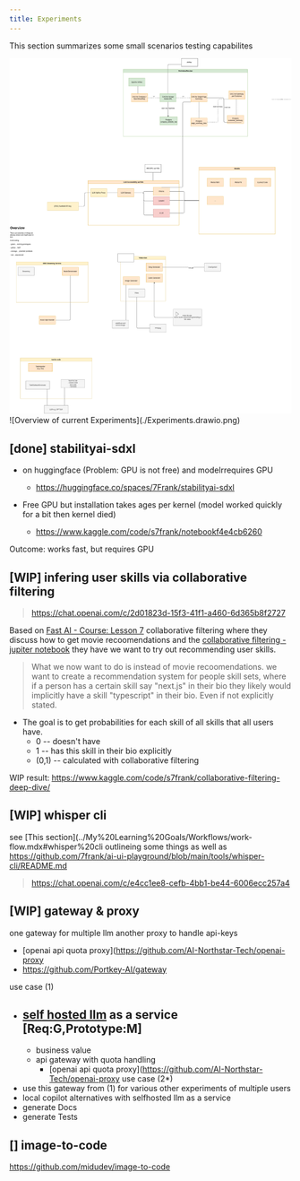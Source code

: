```yaml
---
title: Experiments
---
```


This section summarizes some small scenarios testing capabilites

<img src="./Experiments.drawio.png" />
![Overview of current Experiments](./Experiments.drawio.png)

## [done] stabilityai-sdxl
- on huggingface (Problem: GPU is not free) and modelrrequires GPU
    - https://huggingface.co/spaces/7Frank/stabilityai-sdxl

- Free GPU but installation takes ages per kernel (model worked quickly for a bit then kernel died)
    - https://www.kaggle.com/code/s7frank/notebookf4e4cb6260

Outcome: works fast, but requires GPU


## [WIP] infering user skills via collaborative filtering 


> https://chat.openai.com/c/2d01823d-15f3-41f1-a460-6d365b8f2727


Based on [Fast AI - Course: Lesson 7](https://course.fast.ai/Lessons/lesson7.html) collaborative filtering where they discuss how to get movie recoomendations and the  [collaborative filtering - jupiter notebook](https://www.kaggle.com/code/jhoward/collaborative-filtering-deep-dive/notebook) they have we want to try out recommending user skills.

> What we now want to do is instead of movie recoomendations. we want to create a recommendation system for people skill sets, where if a person has a certain skill say "next.js" in their bio they likely would implicitly have a skill "typescript" in their bio. Even if not explicitly stated. 
- The  goal is to get probabilities for each skill of all skills that all users have.
    - 0 -- doesn't have
    - 1 -- has this skill in their bio explicitly 
    - (0,1) -- calculated with collaborative filtering

WIP result: https://www.kaggle.com/code/s7frank/collaborative-filtering-deep-dive/


## [WIP] whisper cli 
 see  [This section](../My%20Learning%20Goals/Workflows/work-flow.mdx#whisper%20cli outlineing some things
 as well as https://github.com/7frank/ai-ui-playground/blob/main/tools/whisper-cli/README.md 



> https://chat.openai.com/c/e4cc1ee8-cefb-4bb1-be44-6006ecc257a4



## [WIP] gateway & proxy

one gateway for multiple llm another proxy to handle api-keys

- [openai api quota proxy](https://github.com/AI-Northstar-Tech/openai-proxy
- https://github.com/Portkey-AI/gateway

use case (1)
- [self hosted llm](./Natural%20Language%20Processing/LLM%20Self%20Hosting.md) as a service [Req:G,Prototype:M]
    - 
    - business value
    - api gateway with quota handling
        - [openai api quota proxy](https://github.com/AI-Northstar-Tech/openai-proxy
use case (2*)
- use this gateway from (1) for various other experiments of multiple users
- local copilot alternatives with selfhosted llm as a service
- generate Docs 
- generate Tests


##  [] image-to-code
https://github.com/midudev/image-to-code
